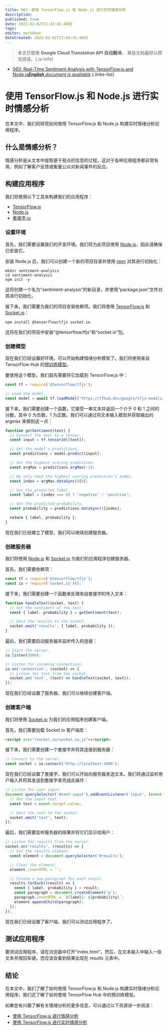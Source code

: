 ```yaml
---
title: 063：使用 TensorFlow.js 和 Node.js 进行实时情感分析
description: 
published: true
date: 2023-02-02T21:43:45.469Z
tags: 
editor: markdown
dateCreated: 2023-02-02T21:43:45.469Z
---
```


> 本文已使用 **Google Cloud Translation API 自动翻译**。
某些文档最好以原文阅读。{.is-info}



- [063: Real-Time Sentiment Analysis with TensorFlow.js and Node.js***English** document is available*](/en/Knowledge-base/TensorFlow-js/Learning/063-real-time-sentiment-analysis-with-tensorflow-js-and-node-js)
{.links-list}


# 使用 TensorFlow.js 和 Node.js 进行实时情感分析

在本文中，我们将研究如何使用 TensorFlow.js 和 Node.js 构建实时情绪分析应用程序。

## 什么是情感分析？

情感分析是从文本中提取基于观点的信息的过程。这对于各种应用程序都非常有用，例如了解客户反馈或衡量公众对新闻事件的反应。

## 构建应用程序

我们将使用以下工具来构建我们的应用程序：

- [TensorFlow.js](https://js.tensorflow.org/)
- [Node.js](https://nodejs.org/en/)
- [套接字.io](https://socket.io/)

### 设置环境

首先，我们需要设置我们的开发环境。我们将为此项目使用 [Node.js](https://nodejs.org/en/)，因此请确保已安装它。

安装 Node.js 后，我们可以创建一个新的项目目录并使用 [npm](https://www.npmjs.com/) 对其进行初始化：

```
mkdir sentiment-analysis
cd sentiment-analysis
npm init -y
```

这将创建一个名为“sentiment-analysis”的新目录，并使用“package.json”文件对其进行初始化。

接下来，我们需要为我们的项目安装依赖项。我们将使用 [TensorFlow.js](https://js.tensorflow.org/) 和 [Socket.io](https://socket.io/)：

```
npm install @tensorflow/tfjs socket.io
```

这将在我们的项目中安装“@tensorflow/tfjs”和“socket.io”包。

### 创建模型

现在我们已经设置好环境，可以开始构建情绪分析模型了。我们将使用来自 TensorFlow Hub 的[预训练模型](https://tfhub.dev/google/tfjs-models/tfjs-sentiment/2)。

要使用这个模型，我们首先需要将它加载到 TensorFlow.js 中：

```javascript
const tf = require('@tensorflow/tfjs');

// Load the model.
const model = await tf.loadModel('https://tfhub.dev/google/tfjs-models/tfjs-sentiment/2/default/1');
```

接下来，我们需要创建一个函数，它接受一串文本并返回一个介于 0 和 1 之间的分数，其中 0 为负数，1 为正数。我们可以通过将文本输入模型并获取输出的 argmax 来做到这一点：

```javascript
function getSentiment(text) {
  // Convert the text to a tensor.
  const input = tf.tensor1d([text]);

  // Get the model's predictions.
  const predictions = model.predict(input);

  // Get the highest scoring prediction.
  const argMax = predictions.argMax(-1);

  // We only need the highest scoring prediction's index.
  const index = argMax.dataSync()[0];

  // Get the predicted label.
  const label = (index === 0) ? 'negative' : 'positive';

  // Get the predicted probability.
  const probability = predictions.dataSync()[index];

  return { label, probability };
}
```

现在我们已经建立了模型，我们可以继续创建服务器。

### 创建服务器

我们将使用 [Node.js](https://nodejs.org/) 和 [Socket.io](https://socket.io/) 为我们的应用程序创建服务器。

首先，我们需要依赖项：

```javascript
const tf = require('@tensorflow/tfjs');
const io = require('socket.io')();
```

接下来，我们需要创建一个函数来处理来自套接字的传入文本：

```javascript
function handleText(socket, text) {
  // Get the sentiment of the text.
  const { label, probability } = getSentiment(text);

  // Emit the results to the socket.
  socket.emit('results', { label, probability });
}
```

最后，我们需要启动服务器并监听传入的连接：

```javascript
// Start the server.
io.listen(3000);

// Listen for incoming connections.
io.on('connection', (socket) => {
  // Listen for text from the socket.
  socket.on('text', (text) => handleText(socket, text));
});
```

现在我们已经设置了服务器，我们可以继续创建客户端。

### 创建客户端

我们将使用 [Socket.io](https://socket.io/) 为我们的应用程序创建客户端。

首先，我们需要加载 Socket.io 客户端库：

```html
<script src="/socket.io/socket.io.js"></script>
```

接下来，我们需要创建一个套接字并将其连接到服务器：

```javascript
// Connect to the server.
const socket = io.connect('http://localhost:3000');
```

现在我们已经设置了套接字，我们可以开始向服务器发送文本。我们将通过监听用户输入并将其发送到套接字来完成此操作：

```javascript
// Listen for user input.
document.querySelector('#text-input').addEventListener('input', (event) => {
  // Get the input text.
  const text = event.target.value;

  // Emit the text to the socket.
  socket.emit('text', text);
});
```

最后，我们需要监听服务器的结果并将它们显示给用户：

```javascript
// Listen for results from the server.
socket.on('results', (results) => {
  // Get the results element.
  const element = document.querySelector('#results');

  // Clear the element.
  element.innerHTML = '';

  // Create a new paragraph for each result.
  results.forEach((result) => {
    const { label, probability } = result;
    const paragraph = document.createElement('p');
    paragraph.innerHTML = `${label}: ${probability}`;
    element.appendChild(paragraph);
  });
});
```

现在我们已经设置了客户端，我们可以测试应用程序了。

## 测试应用程序

要测试应用程序，请在浏览器中打开“index.html”。然后，在文本输入中输入一些文本并按回车键。您应该会看到结果出现在 results 元素中。

## 结论

在本文中，我们了解了如何使用 TensorFlow.js 和 Node.js 构建实时情绪分析应用程序。我们还了解了如何使用 TensorFlow Hub 中的预训练模型。

如果您有兴趣了解有关情绪分析的更多信息，可以通过以下资源进一步阅读：

- [使用 TensorFlow.js 进行情感分析](https://medium.com/tensorflow/sentiment-analysis-with-tensorflow-js-bccd4d9d4a30)
- [使用 TensorFlow.js 进行实时情感分析](https://www.tensorflow.org/js/tutorials/sentiment/index)